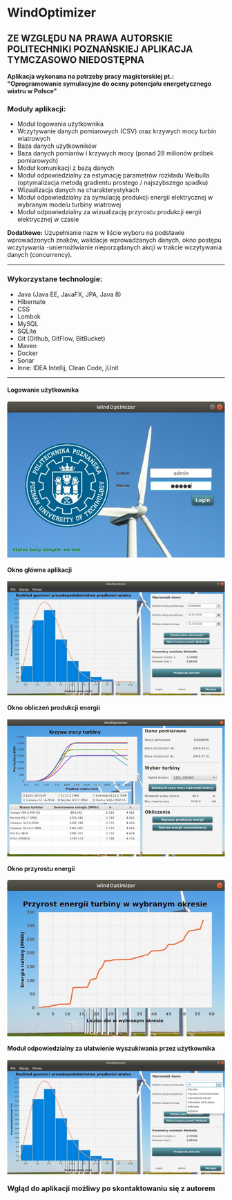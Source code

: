 # WindOptimizer

## ZE WZGLĘDU NA PRAWA AUTORSKIE POLITECHNIKI POZNAŃSKIEJ APLIKACJA TYMCZASOWO NIEDOSTĘPNA

 **Aplikacja wykonana na potrzeby pracy magisterskiej pt.: "Oprogramowanie symulacyjne do oceny potencjału energetycznego wiatru w Polsce"**

### Moduły aplikacji:
* Moduł logowania użytkownika
* Wczytywanie danych pomiarowych (CSV) oraz krzywych mocy turbin wiatrowych
* Baza danych użytkowników
* Baza danych pomiarów i krzywych mocy (ponad 28 milionów próbek pomiarowych)
* Moduł komunikacji z bazą danych
* Moduł odpowiedzialny za estymację parametrów rozkładu Weibulla (optymalizacja metodą gradientu prostego / najszybszego spadku)
* Wizualizacja danych na charakterystykach
* Moduł odpowiedzialny za symulację produkcji energii elektrycznej w wybranym modelu turbiny wiatrowej
* Moduł odpowiedzialny za wizualizację przyrostu produkcji eergii elektrycznej w czasie

**Dodatkowo:**
Uzupełnianie nazw w liście wyboru na podstawie wprowadzonych znaków, walidacje wprowadzanych danych, okno postępu wczytywania -uniemożlwianie nieporządanych akcji w trakcie wczytywania danych (concurrency).

---
### Wykorzystane technologie:
* Java (Java EE, JavaFX, JPA, Java 8)
* Hibernate
* CSS
* Lombok
* MySQL
* SQLite
* Git (Github, GitFlow, BitBucket)
* Maven
* Docker
* Sonar
* Inne: IDEA Intellij, Clean Code, jUnit
--- 

#### Logowanie użytkownika
<p align="center">
  <img align="center" src="https://github.com/Jabbasnik/WindOptimizer/blob/master/logowanie.jpg" alt="...">
</p>

#### Okno główne aplikacji
<p align="center">
  <img align="center" src="https://github.com/Jabbasnik/WindOptimizer/blob/master/oknoGlowne.jpg" alt="...">
</p>

#### Okno obliczeń produkcji energii
<p align="center">
  <img align="center" src="https://github.com/Jabbasnik/WindOptimizer/blob/master/oknoTurbin.jpg" alt="...">
</p>

#### Okno przyrostu energii
<p align="center">
  <img align="center" src="https://github.com/Jabbasnik/WindOptimizer/blob/master/wykresZPrzyrostem.jpg" alt="...">  
</p>

#### Moduł odpowiedzialny za ułatwienie wyszukiwania przez użytkownika
<p align="center">
  <img align="center" src="https://github.com/Jabbasnik/WindOptimizer/blob/master/uzupelnianie.jpg" alt="...">  
</p>

### Wgląd do aplikacji możliwy po skontaktowaniu się z autorem
